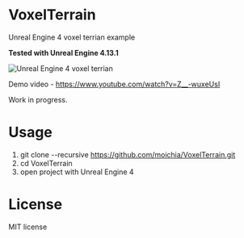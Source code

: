 # VoxelTerrain
Unreal Engine 4 voxel terrian example

**Tested with Unreal Engine 4.13.1**

![Unreal Engine 4 voxel terrian](http://media.indiedb.com/images/games/1/51/50197/ezgif.com-video-to-gif_2.gif)

Demo video - https://www.youtube.com/watch?v=Z__-wuxeUsI

Work in progress.

# Usage
1. git clone --recursive https://github.com/moichia/VoxelTerrain.git
2. cd VoxelTerrain
5. open project with Unreal Engine 4

# License
MIT license
